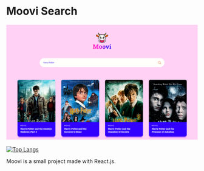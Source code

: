 # Moovi Search

![alt text](https://github.com/MathiasRauls/MooviSearch/blob/main/src/screenshot.PNG)

[![Top Langs](https://github-readme-stats.vercel.app/api/top-langs/?MathiasRuals=MooviSearch&layout=compact)](https://github.com/anuraghazra/github-readme-stats)

Moovi is a small project made with React.js.
